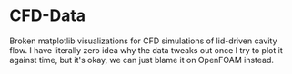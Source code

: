 # CFD-Data
Broken matplotlib visualizations for CFD simulations of lid-driven cavity flow. I have literally zero idea why the data tweaks out once I try to plot it against time, but it's okay, we can just blame it on OpenFOAM instead.
